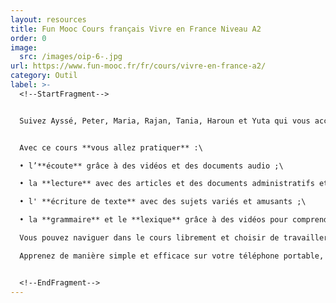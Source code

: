 ```yaml
---
layout: resources
title: Fun Mooc Cours français Vivre en France Niveau A2
order: 0
image:
  src: /images/oip-6-.jpg
url: https://www.fun-mooc.fr/fr/cours/vivre-en-france-a2/
category: Outil
label: >-
  <!--StartFragment-->


  Suivez Ayssé, Peter, Maria, Rajan, Tania, Haroun et Yuta qui vous accompagneront dans une expérience pour découvrir la langue et la culture française ! Il y a 18 séquences dans ce cours. Pour chaque séquence, comptez 4 heures d'apprentissage en autonomie autour d'un thème différent : vie quotidienne, culture française, vie citoyenne ou démarches administratives.


  Avec ce cours **vous allez pratiquer** :\

  • l’**écoute** grâce à des vidéos et des documents audio ;\

  • la **lecture** avec des articles et des documents administratifs et de la vie quotidienne ;\

  • l' **écriture de texte** avec des sujets variés et amusants ;\

  • la **grammaire** et le **lexique** grâce à des vidéos pour comprendre, et des activités interactives pour vous entrainer.\

  Vous pouvez naviguer dans le cours librement et choisir de travailler en premier les séquences et les activités qui vous intéressent le plus.\

  Apprenez de manière simple et efficace sur votre téléphone portable, votre tablette ou votre ordinateur.


  <!--EndFragment-->
---
```

